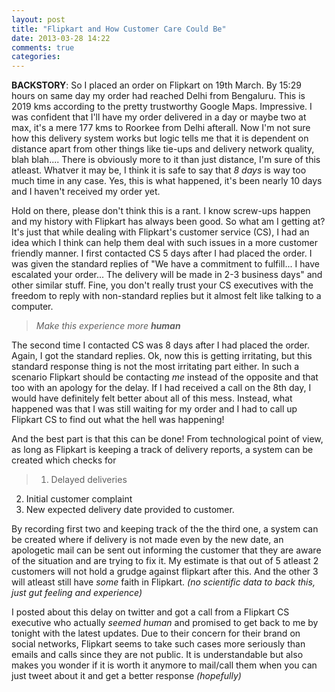 ```yaml
---
layout: post
title: "Flipkart and How Customer Care Could Be"
date: 2013-03-28 14:22
comments: true
categories: 
---
```

**BACKSTORY**: So I placed an order on Flipkart on 19th March. By 15:29 hours on same day my order had reached Delhi from Bengaluru. This is 2019 kms according to the pretty trustworthy Google Maps. Impressive. I was confident that I'll have my order delivered in a day or maybe two at max, it's a mere 177 kms to Roorkee from Delhi afterall. Now I'm not sure how this delivery system works but logic tells me that it is dependent on distance apart from other things like tie-ups and delivery network quality, blah blah.... There is obviously more to it than just distance, I'm sure of this atleast. Whatver it may be, I think it is safe to say that _8 days_ is way too much time in any case. Yes, this is what happened, it's been nearly 10 days and I haven't received my order yet.

<!--more-->

Hold on there, please don't think this is a rant. I know screw-ups happen and my history with Flipkart has always been good. So what am I getting at? It's just that while dealing with Flipkart's customer service (CS), I had an idea which I think can help them deal with such issues in a more customer friendly manner. I first contacted CS 5 days after I had placed the order. I was given the standard replies of "We have a commitment to fulfill... I have escalated your order... The delivery will be made in 2-3 business days" and other similar stuff. Fine, you don't really trust your CS executives with the freedom to reply with non-standard replies but it almost felt like talking to a computer. 

>_Make this experience more **human**_

The second time I contacted CS was 8 days after I had placed the order. Again, I got the standard replies. Ok, now this is getting irritating, but this standard response thing is not the most irritating part either. In such a scenario Flipkart should be contacting _me_ instead of the opposite and that too with an apology for the delay. If I had received a call on the 8th day, I would have definitely felt better about all of this mess. Instead, what happened was that I was still waiting for my order and I had to call up Flipkart CS to find out what the hell was happening! 

And the best part is that this can be done! From technological point of view, as long as Flipkart is keeping a track of delivery reports, a system can be created which checks for 

>1. Delayed deliveries 
2. Initial customer complaint 
3. New expected delivery date provided to customer.

By recording first two and keeping track of the the third one, a system can be created where if delivery is not made even by the new date, an apologetic mail can be sent out informing the customer that they are aware of the situation and are trying to fix it. My estimate is that out of 5 atleast 2 customers will not hold a grudge against flipkart after this. And the other 3 will atleast still have _some_ faith in Flipkart. _(no scientific data to back this, just gut feeling and experience)_

I posted about this delay on twitter and got a call from a Flipkart CS executive who actually _seemed human_  and promised to get back to me by tonight with the latest updates. Due to their concern for their brand on social networks, Flipkart seems to take such cases more seriously than emails and calls since they are not public. It is understandable but also makes you wonder if it is worth it anymore to mail/call them when you can just tweet about it and get a better response _(hopefully)_